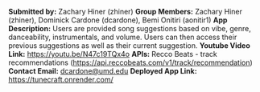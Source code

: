 **Submitted by:** Zachary Hiner (zhiner)
**Group Members:** Zachary Hiner (zhiner), Dominick Cardone (dcardone), Bemi Onitiri (aonitir1)
**App Description:** Users are provided song suggestions based on vibe, genre, danceability, instrumentals, and volume. Users can then access their previous suggestions as well as their current suggestion.
**Youtube Video Link:** https://youtu.be/N47c19TQx4o
**APIs:** Recco Beats - track recommendations (https://api.reccobeats.com/v1/track/recommendation)
**Contact Email:** dcardone@umd.edu
**Deployed App Link:** https://tunecraft.onrender.com/
